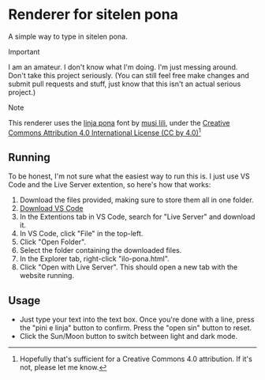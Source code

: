 # Renderer for sitelen pona
A simple way to type in sitelen pona.

> [!IMPORTANT]
> I am an amateur. I don't know what I'm doing. I'm just messing around. Don't take this project seriously. (You can still feel free make changes and submit pull requests and stuff, just know that this isn't an actual serious project.)

> [!NOTE]
> This renderer uses the [linja pona](https://musilili.net/linja-pona/) font by [musi lili](https://musilili.net/), under the [Creative Commons Attribution 4.0 International License (CC by 4.0)](https://creativecommons.org/licenses/by/4.0/)[^1]

## Running
To be honest, I'm not sure what the easiest way to run this is. I just use VS Code and the Live Server extention, so here's how that works:
1. Download the files provided, making sure to store them all in one folder.
2. [Download VS Code](https://code.visualstudio.com/)
3. In the Extentions tab in VS Code, search for "Live Server" and download it.
4. In VS Code, click "File" in the top-left.
5. Click "Open Folder".
6. Select the folder containing the downloaded files.
7. In the Explorer tab, right-click "ilo-pona.html".
8. Click "Open with Live Server". This should open a new tab with the website running.

## Usage
- Just type your text into the text box. Once you're done with a line, press the "pini e linja" button to confirm. Press the "open sin" button to reset.
- Click the Sun/Moon button to switch between light and dark mode.

[^1]: Hopefully that's sufficient for a Creative Commons 4.0 attribution. If it's not, please let me know.
